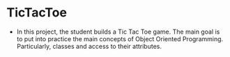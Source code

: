 # TicTacToe
- In this project, the student builds a Tic Tac Toe game. The main goal is to put into practice the main concepts of Object Oriented Programming. Particularly, classes and access to their attributes.